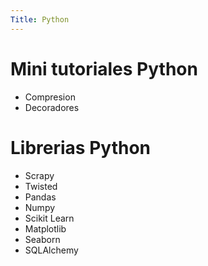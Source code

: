 ```yaml
---
Title: Python
---
```


# Mini tutoriales Python

- Compresion
- Decoradores

# Librerias Python

- Scrapy
- Twisted
- Pandas
- Numpy
- Scikit Learn
- Matplotlib
- Seaborn
- SQLAlchemy